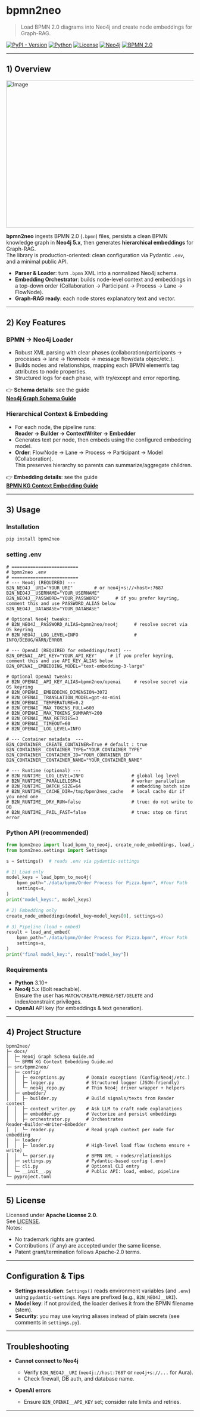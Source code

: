 # bpmn2neo

> Load BPMN 2.0 diagrams into Neo4j and create node embeddings for Graph-RAG.

[![PyPI - Version](https://img.shields.io/pypi/v/bpmn2neo.svg)](https://pypi.org/project/bpmn2neo/)
[![Python](https://img.shields.io/pypi/pyversions/bpmn2neo.svg)](https://pypi.org/project/bpmn2neo/)
[![License](https://img.shields.io/badge/license-Apache%202.0-blue.svg)](LICENSE)
[![Neo4j](https://img.shields.io/badge/Neo4j-5.x-008CC1?logo=neo4j&logoColor=white)](https://neo4j.com/)
[![BPMN 2.0](https://img.shields.io/badge/BPMN-2.0-6B4FA3)](https://www.omg.org/spec/BPMN/2.0)

---

## 1) Overview
<img width="547" height="395" alt="Image" src="https://github.com/user-attachments/assets/2027ec46-9a81-4468-ab81-ec340980a74c" />

**bpmn2neo** ingests BPMN 2.0 (`.bpmn`) files, persists a clean BPMN knowledge graph in **Neo4j 5.x**, then generates **hierarchical embeddings** for Graph-RAG.  
The library is production-oriented: clean configuration via Pydantic `.env`, and a minimal public API.

- **Parser & Loader**: turn `.bpmn` XML into a normalized Neo4j schema.
- **Embedding Orchestrator**: builds node-level context and embeddings in a top-down order (Collaboration → Participant → Process → Lane → FlowNode).
- **Graph-RAG ready**: each node stores explanatory text and vector.

---

## 2) Key Features

### BPMN → Neo4j Loader
- Robust XML parsing with clear phases (collaboration/participants → processes → lane → flownode → message flow/data objec/etc.).
- Builds nodes and relationships, mapping each BPMN element’s tag attributes to node properties.
- Structured logs for each phase, with try/except and error reporting.

👉 **Schema details**: see the guide  
**[Neo4j Graph Schema Guide](docs/Neo4j%20Graph%20Schema%20Guide.md)**

### Hierarchical Context & Embedding
- For each node, the pipeline runs:  
  **Reader → Builder → ContextWriter → Embedder**
- Generates text per node, then embeds using the configured embedding model.
- **Order**: FlowNode → Lane → Process → Participant → Model (Collaboration).  
  This preserves hierarchy so parents can summarize/aggregate children.

👉 **Embedding details**: see the guide  
**[BPMN KG Context Embedding Guide](docs/BPMN%20KG%20Context%20Embedding%20Guide.md)**

---

## 3) Usage

### Installation
```bash
pip install bpmn2neo
```

### setting .env
```env
# =========================
# bpmn2neo .env
# =========================
# --- Neo4j (REQUIRED) ---
B2N_NEO4J__URI="YOUR_URI"        # or neo4j+s://<host>:7687
B2N_NEO4J__USERNAME="YOUR_USERNAME"
B2N_NEO4J__PASSWORD="YOUR_PASSWORD"      # if you prefer keyring, comment this and use PASSWORD_ALIAS below
B2N_NEO4J__DATABASE="YOUR_DATABASE"

# Optional Neo4j tweaks:
# B2N_NEO4J__PASSWORD_ALIAS=bpmn2neo/neo4j      # resolve secret via OS keyring
# B2N_NEO4J__LOG_LEVEL=INFO                     # INFO/DEBUG/WARN/ERROR

# --- OpenAI (REQUIRED for embeddings/text) ---
B2N_OPENAI__API_KEY="YOUR_API_KEY"     # if you prefer keyring, comment this and use API_KEY_ALIAS below
B2N_OPENAI__EMBEDDING_MODEL="text-embedding-3-large"

# Optional OpenAI tweaks:
# B2N_OPENAI__API_KEY_ALIAS=bpmn2neo/openai     # resolve secret via OS keyring
# B2N_OPENAI__EMBEDDING_DIMENSION=3072
# B2N_OPENAI__TRANSLATION_MODEL=gpt-4o-mini
# B2N_OPENAI__TEMPERATURE=0.2
# B2N_OPENAI__MAX_TOKENS_FULL=600
# B2N_OPENAI__MAX_TOKENS_SUMMARY=200
# B2N_OPENAI__MAX_RETRIES=3
# B2N_OPENAI__TIMEOUT=60
# B2N_OPENAI__LOG_LEVEL=INFO

# --- Container metadata  ---
B2N_CONTAINER__CREATE_CONTAINER=True # default : true
B2N_CONTAINER__CONTAINER_TYPE="YOUR_CONTAINER_TYPE"
B2N_CONTAINER__CONTAINER_ID="YOUR_CONTAINER_ID"
B2N_CONTAINER__CONTAINER_NAME="YOUR_CONTAINER_NAME"

# --- Runtime (optional) ---
# B2N_RUNTIME__LOG_LEVEL=INFO                  # global log level
# B2N_RUNTIME__PARALLELISM=1                   # worker parallelism
# B2N_RUNTIME__BATCH_SIZE=64                   # embedding batch size
# B2N_RUNTIME__CACHE_DIR=/tmp/bpmn2neo_cache   # local cache dir if you need one
# B2N_RUNTIME__DRY_RUN=false                   # true: do not write to DB
# B2N_RUNTIME__FAIL_FAST=false                 # true: stop on first error
```

### Python API (recommended)
```python
from bpmn2neo import load_bpmn_to_neo4j, create_node_embeddings, load_and_embed
from bpmn2neo.settings import Settings

s = Settings()  # reads .env via pydantic-settings

# 1) Load only
model_keys = load_bpmn_to_neo4j(
    bpmn_path="./data/bpmn/Order Process for Pizza.bpmn", #Your Path
    settings=s,
)
print("model_keys:", model_keys)

# 2) Embedding only
create_node_embeddings(model_key=model_keys[0], settings=s)

# 3) Pipeline (load + embed)
result = load_and_embed(
    bpmn_path="./data/bpmn/Order Process for Pizza.bpmn", #Your Path
    settings=s,
)
print("final model_key:", result["model_key"])
```



### Requirements
- **Python** 3.10+
- **Neo4j** 5.x (Bolt reachable).  
  Ensure the user has `MATCH/CREATE/MERGE/SET/DELETE` and index/constraint privileges.
- **OpenAI** API key (for embeddings & text generation).

---

## 4) Project Structure

```
bpmn2neo/
├─ docs/
│  ├─ Neo4j Graph Schema Guide.md
│  └─ BPMN KG Context Embedding Guide.md
├─ src/bpmn2neo/
│  ├─ config/
│  │  ├─ exceptions.py        # Domain exceptions (Config/Neo4j/etc.)
│  │  ├─ logger.py            # Structured logger (JSON-friendly)
│  │  └─ neo4j_repo.py        # Thin Neo4j driver wrapper + helpers
│  ├─ embedder/
│  │  ├─ builder.py           # Build signals/texts from Reader context
│  │  ├─ context_writer.py    # Ask LLM to craft node explanations
│  │  ├─ embedder.py          # Vectorize and persist embeddings
│  │  ├─ orchestrator.py      # Orchestrates Reader→Builder→Writer→Embedder
│  │  └─ reader.py            # Read graph context per node for embedding
│  ├─ loader/
│  │  ├─ loader.py            # High-level load flow (schema ensure + write)
│  │  └─ parser.py            # BPMN XML → nodes/relationships
│  ├─ settings.py             # Pydantic-based config (.env)
│  ├─ cli.py                  # Optional CLI entry
│  └─ __init__.py             # Public API: load, embed, pipeline
└─ pyproject.toml
```
---

## 5) License

Licensed under **Apache License 2.0**.  
See [LICENSE](LICENSE).  
Notes:
- No trademark rights are granted.  
- Contributions (if any) are accepted under the same license.  
- Patent grant/termination follows Apache-2.0 terms.

---

## Configuration & Tips

- **Settings resolution**: `Settings()` reads environment variables (and `.env`) using `pydantic-settings`. Keys are prefixed (e.g., `B2N_NEO4J__URI`).
- **Model key**: if not provided, the loader derives it from the BPMN filename (stem).
- **Security**: you may use keyring aliases instead of plain secrets (see comments in `settings.py`).

---

## Troubleshooting

- **Cannot connect to Neo4j**  
  - Verify `B2N_NEO4J__URI` (`neo4j://host:7687` or `neo4j+s://...` for Aura).
  - Check firewall, DB auth, and database name.

- **OpenAI errors**  
  - Ensure `B2N_OPENAI__API_KEY` set; consider rate limits and retries.
---




